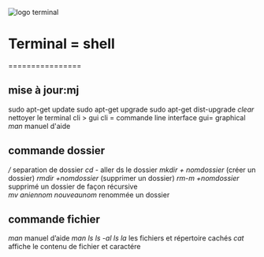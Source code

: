 ![logo terminal](http://logos.wikia.com/wiki/File:The-terminal-movie-logo.png) 


# Terminal = shell  
================
## mise à jour:mj
 sudo apt-get update
 sudo apt-get upgrade
 sudo apt-get dist-upgrade
*clear*		nettoyer le terminal
cli > gui
cli  = commande line interface
gui= graphical
*man*				 manuel d'aide
## commande dossier
*/*				 separation de dossier
*cd -*				 aller ds le dossier 
*mkdir + nomdossier*   		 (créer un dossier)
*rmdir +nomdossier*		 (supprimer un dossier)
*rm-m +nomdossier* 		 supprimé un dossier de façon récursive  
*mv aniennom  nouveaunom*	 renommée un dossier
## commande fichier
*man*				 manuel d’aide
*man ls*
*ls  -al*
*ls la*				 les fichiers et répertoire cachés
*cat*				affiche le contenu de fichier et caractére



